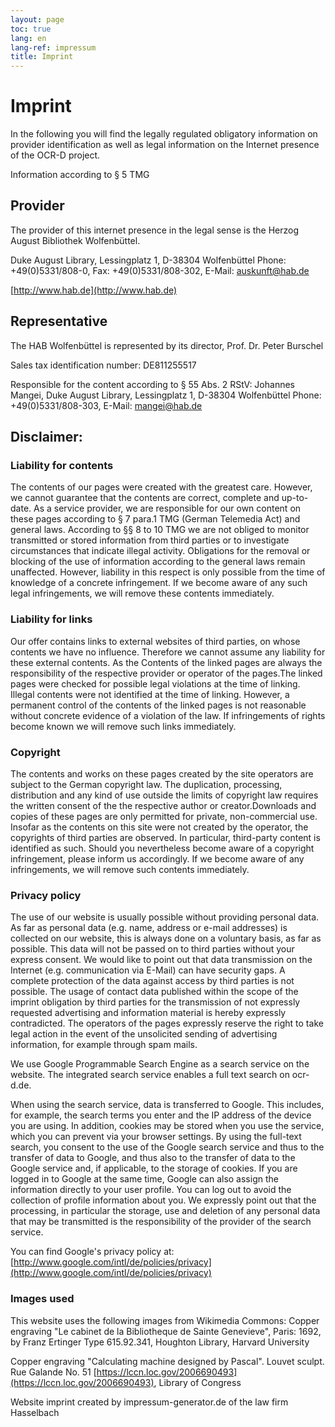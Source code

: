 ```yaml
---
layout: page
toc: true
lang: en
lang-ref: impressum
title: Imprint
---
```


# Imprint

In the following you will find the legally regulated obligatory information on provider
identification as well as legal information on the Internet presence of the OCR-D project. 

Information according to § 5 TMG

## Provider
The provider of this internet presence in the legal sense is the Herzog August Bibliothek Wolfenbüttel.

Duke August Library,
Lessingplatz 1,
D-38304 Wolfenbüttel
Phone: +49(0)5331/808-0,
Fax: +49(0)5331/808-302,
E-Mail: [auskunft@hab.de](mailto:auskunft@hab.de)

[http://www.hab.de](http://www.hab.de)

## Representative
The HAB Wolfenbüttel is represented by its director, Prof. Dr. Peter Burschel

Sales tax identification number: DE811255517

Responsible for the content according to § 55 Abs. 2 RStV:
Johannes Mangei,
Duke August Library,
Lessingplatz 1,
D-38304 Wolfenbüttel
Phone: +49(0)5331/808-303,
E-Mail: [mangei@hab.de](mailto:mangei@hab.de)

## Disclaimer:

### Liability for contents
The contents of our pages were created with the greatest care. However, we cannot guarantee
that the contents are correct, complete and up-to-date. As a service provider, we are
responsible for our own content on these pages according to § 7 para.1 TMG (German Telemedia
Act) and general laws. According to §§ 8 to 10 TMG we are not obliged to monitor transmitted
or stored information from third parties or to investigate circumstances that indicate
illegal activity. Obligations for the removal or blocking of the use of information according
to the general laws remain unaffected. However, liability in this respect is only possible
from the time of knowledge of a concrete infringement. If we become aware of any such legal
infringements, we will remove these contents immediately.

### Liability for links
Our offer contains links to external websites of third parties, on whose contents we have
no influence. Therefore we cannot assume any liability for these external contents. As the
Contents of the linked pages are always the responsibility of the respective provider or
operator of the pages.The linked pages were checked for possible legal violations at the
time of linking. Illegal contents were not identified at the time of linking. However, a
permanent control of the contents of the linked pages is not reasonable without concrete
evidence of a violation of the law.  If infringements of rights become known
we will remove such links immediately.

### Copyright

The contents and works on these pages created by the site operators are subject to the
German copyright law. The duplication, processing, distribution and any kind of
use outside the limits of copyright law requires the written consent of the
the respective author or creator.Downloads and copies of these pages are only permitted
for private, non-commercial use. Insofar as the contents on this site were not created by
the operator, the copyrights of third parties are observed. In particular, third-party
content is identified as such. Should you nevertheless become aware of a copyright
infringement, please inform us accordingly. If we become aware of any infringements, we
will remove such contents immediately.

### Privacy policy

The use of our website is usually possible without providing personal data.
As far as personal data (e.g. name, address or e-mail addresses) is collected on our website,
this is always done on a voluntary basis, as far as possible.
This data will not be passed on to third parties without your express consent.
We would like to point out that data transmission on the Internet (e.g. communication via
E-Mail) can have security gaps. A complete protection of the data against access
by third parties is not possible.
The usage of contact data published within the scope of the imprint obligation by third
parties for the transmission of not expressly requested advertising and information material
is hereby expressly contradicted. The operators of the pages expressly reserve the right to
take legal action in the event of the unsolicited sending of advertising information, for
example through spam mails.

We use Google Programmable Search Engine as a search service on the website.
The integrated search service enables a full text search on ocr-d.de. 

When using the search service, data is transferred to Google. 
This includes, for example, the search terms you enter and the IP address of the device you are using. 
In addition, cookies may be stored when you use the service, which you can prevent via your browser settings.
By using the full-text search, you consent to the use of the Google search service and thus to the transfer of data to Google,
and thus also to the transfer of data to the Google service and, if applicable, to the storage of cookies. 
If you are logged in to Google at the same time, Google can also assign the information directly to your user profile. 
You can log out to avoid the collection of profile information about you.
We expressly point out that the processing, in particular the storage, use and deletion of any personal data that may be 
transmitted is the responsibility of the provider of the search service.

You can find Google's privacy policy at: [http://www.google.com/intl/de/policies/privacy](http://www.google.com/intl/de/policies/privacy)


### Images used
This website uses the following images from Wikimedia Commons:
Copper engraving "Le cabinet de la Bibliotheque de Sainte Genevieve", Paris: 1692, by
Franz Ertinger
Type 615.92.341, Houghton Library, Harvard University

Copper engraving "Calculating machine designed by Pascal". Louvet sculpt. Rue Galande No. 51
[https://lccn.loc.gov/2006690493](https://lccn.loc.gov/2006690493), Library of Congress

Website imprint created by impressum-generator.de of the law firm Hasselbach
